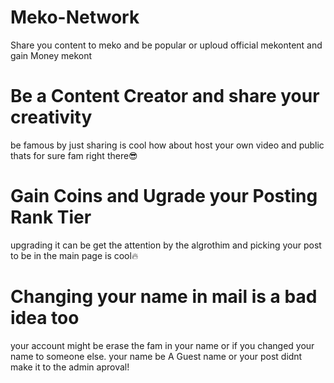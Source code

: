 # Meko-Network
Share you content to meko and be popular or uploud official mekontent and gain Money mekont

# Be a Content Creator and share your creativity
be famous by just sharing is cool how about host your own video and public thats for sure fam right there😎

# Gain Coins and Ugrade your Posting Rank Tier
upgrading it can be get the attention by the algrothim and picking your post to be in the main page is cool🔥

# Changing your name in mail is a bad idea too
your account might be erase the fam in your name or if you changed your name to someone else. your name be A Guest name or your post didnt make it to the admin aproval! 
